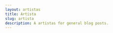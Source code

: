 ```yaml
---
layout: artistas
title: Artista
slug: artista
description: A artistas for general blog posts.
---
```


